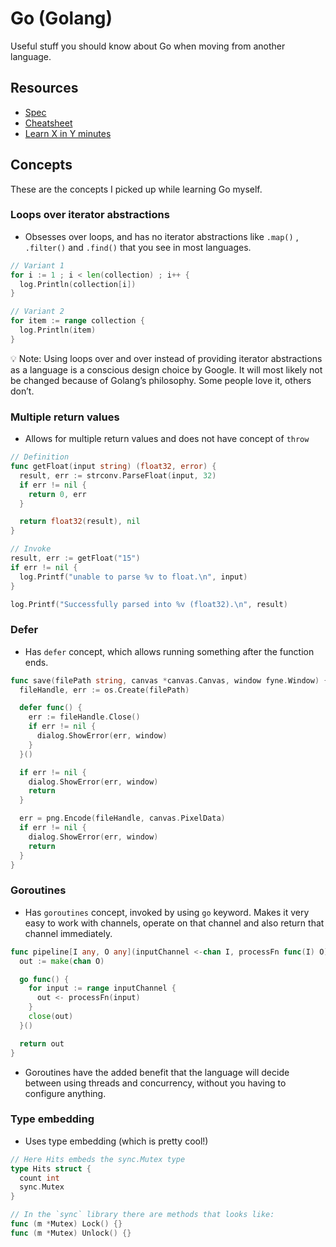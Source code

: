 # Go (Golang)

Useful stuff you should know about Go when moving from another language.

## Resources

- [Spec](https://go.dev/ref/spec)
- [Cheatsheet](https://www.codecademy.com/learn/learn-go/modules/learn-go-introduction/cheatsheet)
- [Learn X in Y minutes](https://learnxinyminutes.com/docs/go/)

## Concepts

These are the concepts I picked up while learning Go myself.

### Loops over iterator abstractions

- Obsesses over loops, and has no iterator abstractions like `.map()` , `.filter()` and `.find()`
  that you see in most languages.

```go
// Variant 1
for i := 1 ; i < len(collection) ; i++ {
  log.Println(collection[i])
}

// Variant 2
for item := range collection {
  log.Println(item)
}
```

<aside>
  💡 Note: Using loops over and over instead of providing iterator abstractions as a language is a conscious design choice by Google. It will most likely not be changed because of Golang’s philosophy. Some people love it, others don’t.

</aside>

### Multiple return values

- Allows for multiple return values and does not have concept of `throw`

```go
// Definition
func getFloat(input string) (float32, error) {
  result, err := strconv.ParseFloat(input, 32)
  if err != nil {
    return 0, err
  }

  return float32(result), nil
}

// Invoke
result, err := getFloat("15")
if err != nil {
  log.Printf("unable to parse %v to float.\n", input)
}

log.Printf("Successfully parsed into %v (float32).\n", result)
```

### Defer

- Has `defer` concept, which allows running something after the function ends.

```go
func save(filePath string, canvas *canvas.Canvas, window fyne.Window) {
  fileHandle, err := os.Create(filePath)

  defer func() {
    err := fileHandle.Close()
    if err != nil {
      dialog.ShowError(err, window)
    }
  }()

  if err != nil {
    dialog.ShowError(err, window)
    return
  }

  err = png.Encode(fileHandle, canvas.PixelData)
  if err != nil {
    dialog.ShowError(err, window)
    return
  }
}
```

### Goroutines

- Has `goroutines` concept, invoked by using `go` keyword. Makes it very easy to work with channels,
  operate on that channel and also return that channel immediately.

```go
func pipeline[I any, O any](inputChannel <-chan I, processFn func(I) O) <-chan O {
  out := make(chan O)

  go func() {
    for input := range inputChannel {
      out <- processFn(input)
    }
    close(out)
  }()

  return out
}
```

- Goroutines have the added benefit that the language will decide between using threads and
  concurrency, without you having to configure anything.

### Type embedding

- Uses type embedding (which is pretty cool!)

```go
// Here Hits embeds the sync.Mutex type
type Hits struct {
  count int
  sync.Mutex
}

// In the `sync` library there are methods that looks like:
func (m *Mutex) Lock() {}
func (m *Mutex) Unlock() {}
```
